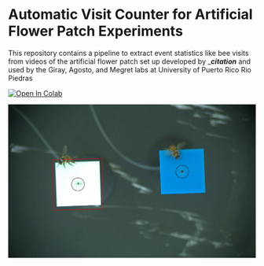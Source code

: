 # Automatic Visit Counter for Artificial Flower Patch Experiments  
This repository contains a pipeline to extract event statistics like bee visits from videos of the artificial flower patch set up developed by ____citation___ and used by the Giray, Agosto, and Megret labs at University of Puerto Rico Rio Piedras

[![Open In Colab](https://colab.research.google.com/assets/colab-badge.svg)](https://colab.research.google.com/drive/1lcppKrnbxGmJelXcuitNfclOW8_JdvEe?usp=sharing)

![](https://github.com/lqmeyers/Bee_Visit_Count/blob/main/Images/Demo_of_bounds.jpg)
